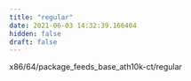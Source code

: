 ```yaml
---
title: "regular"
date: 2021-06-03 14:32:39.166404
hidden: false
draft: false
---
```


x86/64/package_feeds_base_ath10k-ct/regular


